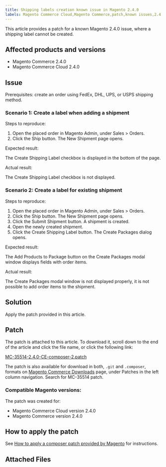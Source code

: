 ```yaml
---
title: Shipping labels creation known issue in Magento 2.4.0
labels: Magento Commerce Cloud,Magento Commerce,patch,known issues,2.4.0,shipping label
---
```


This article provides a patch for a known Magento 2.4.0 issue, where a shipping label cannot be created.

## Affected products and versions

* Magento Commerce 2.4.0
* Magento Commerce Cloud 2.4.0

## Issue

Prerequisites: create an order using FedEx, DHL, UPS, or USPS shipping method.

### Scenario 1: Create a label when adding a shipment

Steps to reproduce:

1. Open the placed order in Magento Admin, under Sales > Orders.
1. Click the Ship button. The New Shipment page opens. 

Expected result:

The Create Shipping Label checkbox is displayed in the bottom of the page. 

Actual result:

The Create Shipping Label checkbox is not displayed.

### Scenario 2: Create a label for existing shipment

Steps to reproduce:

1. Open the placed order in Magento Admin, under Sales > Orders.
1. Click the Ship button. The New Shipment page opens. 
1. Click the Submit Shipment button. A shipment is created.
1. Open the newly created shipment.
1. Click the Create Shipping Label button. The Create Packages dialog opens.

Expected result:

The Add Products to Package button on the Create Packages modal window displays fields with order items.

Actual result:

The Create Packages modal window is not displayed properly, it is not possible to add order items to the shipment.

## Solution

Apply the patch provided in this article.

## Patch

The patch is attached to this article. To download it, scroll down to the end of the article and click the file name, or click the following link:

[MC-35514-2.4.0-CE-composer-2.patch](https://support.magento.com/hc/en-us/article_attachments/360063419631/MC-35514-2.4.0-CE-composer-2.patch)

The patch is also available for download in both, `` .git `` and `` .composer ``, formats on [Magento Commerce Downloads](https://magento.com/tech-resources/download) page, under Patches in the left column navigation. Search for MC-35514 patch. 

### Compatible Magento versions:

The patch was created for:

* Magento Commerce Cloud version 2.4.0
* Magento Commerce version 2.4.0

## How to apply the patch

See [How to apply a composer patch provided by Magento](https://support.magento.com/hc/en-us/articles/360028367731) for instructions.

## Attached Files